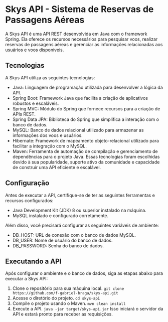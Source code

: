 # Skys API - Sistema de Reservas de Passagens Aéreas
A Skys API é uma API REST desenvolvida em Java com o framework Spring. Ela oferece os recursos necessários para pesquisar voos, realizar reservas de passagens aéreas e gerenciar as informações relacionadas aos usuários e voos disponíveis.

## Tecnologias
A Skys API utiliza as seguintes tecnologias:
* Java: Linguagem de programação utilizada para desenvolver a lógica da API.
* Spring Boot: Framework Java que facilita a criação de aplicativos robustos e escaláveis.
* Spring MVC: Módulo do Spring que fornece recursos para a criação de APIs REST.
* Spring Data JPA: Biblioteca do Spring que simplifica a interação com o banco de dados.
* MySQL: Banco de dados relacional utilizado para armazenar as informações dos voos e usuários.
* Hibernate: Framework de mapeamento objeto-relacional utilizado para facilitar a integração com o MySQL.
* Maven: Ferramenta de automação de compilação e gerenciamento de dependências para o projeto Java.
Essas tecnologias foram escolhidas devido à sua popularidade, suporte ativo da comunidade e capacidade de construir uma API eficiente e escalável.

## Configuração
Antes de executar a API, certifique-se de ter as seguintes ferramentas e recursos configurados:
* Java Development Kit (JDK) 8 ou superior instalado na máquina.
* MySQL instalado e configurado corretamente.

Além disso, você precisará configurar as seguintes variáveis de ambiente:

* DB_HOST: URL de conexão com o banco de dados MySQL.
* DB_USER: Nome de usuário do banco de dados.
* DB_PASSWORD: Senha do banco de dados.

## Executando a API
Após configurar o ambiente e o banco de dados, siga as etapas abaixo para executar a Skys API:
1. Clone o repositório para sua máquina local.
`git clone https://github.com/f-gabriel-braga/skys-api.git`
2. Acesse o diretório do projeto.
`cd skys-api`
3. Compile o projeto usando o Maven.
`mvn clean install`
4. Execute a API.
`java -jar target/skys-api.jar`
Isso iniciará o servidor da API e estará pronto para receber as requisições.

